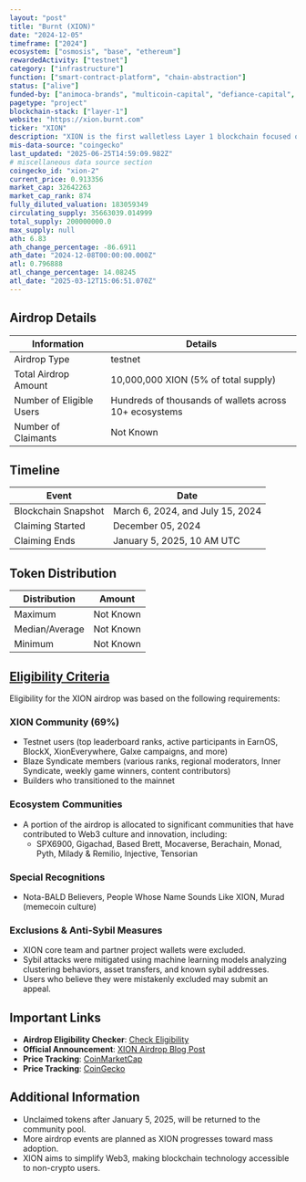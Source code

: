 ```yaml
---
layout: "post"
title: "Burnt (XION)"
date: "2024-12-05"
timeframe: ["2024"]
ecosystem: ["osmosis", "base", "ethereum"]
rewardedActivity: ["testnet"]
category: ["infrastructure"]
function: ["smart-contract-platform", "chain-abstraction"]
status: ["alive"]
funded-by: ["animoca-brands", "multicoin-capital", "defiance-capital", "alameda-research"]
pagetype: "project"
blockchain-stack: ["layer-1"]
website: "https://xion.burnt.com"
ticker: "XION"
description: "XION is the first walletless Layer 1 blockchain focused on making Web3 accessible to everyone. It facilitates network usage fees, governance, proof-of-stake security, liquidity, and serves as a medium of exchange."
mis-data-source: "coingecko"
last_updated: "2025-06-25T14:59:09.982Z"
# miscellaneous data source section
coingecko_id: "xion-2"
current_price: 0.913356
market_cap: 32642263
market_cap_rank: 874
fully_diluted_valuation: 183059349
circulating_supply: 35663039.014999
total_supply: 200000000.0
max_supply: null
ath: 6.83
ath_change_percentage: -86.6911
ath_date: "2024-12-08T00:00:00.000Z"
atl: 0.796888
atl_change_percentage: 14.08245
atl_date: "2025-03-12T15:06:51.070Z"
---
```


## Airdrop Details

| Information              | Details                                                |
| ------------------------ | ------------------------------------------------------ |
| Airdrop Type             | testnet                                                |
| Total Airdrop Amount     | 10,000,000 XION (5% of total supply)                   |
| Number of Eligible Users | Hundreds of thousands of wallets across 10+ ecosystems |
| Number of Claimants      | Not Known                                              |

## Timeline

| Event               | Date                             |
| ------------------- | -------------------------------- |
| Blockchain Snapshot | March 6, 2024, and July 15, 2024 |
| Claiming Started    | December 05, 2024                |
| Claiming Ends       | January 5, 2025, 10 AM UTC       |

## Token Distribution

| Distribution   | Amount    |
| -------------- | --------- |
| Maximum        | Not Known |
| Median/Average | Not Known |
| Minimum        | Not Known |

## [Eligibility Criteria](https://believe.xion.burnt.com)

Eligibility for the XION airdrop was based on the following requirements:

### XION Community (69%)
- Testnet users (top leaderboard ranks, active participants in EarnOS, BlockX, XionEverywhere, Galxe campaigns, and more)
- Blaze Syndicate members (various ranks, regional moderators, Inner Syndicate, weekly game winners, content contributors)
- Builders who transitioned to the mainnet

### Ecosystem Communities
- A portion of the airdrop is allocated to significant communities that have contributed to Web3 culture and innovation, including:
  - SPX6900, Gigachad, Based Brett, Mocaverse, Berachain, Monad, Pyth, Milady & Remilio, Injective, Tensorian

### Special Recognitions
- Nota-BALD Believers, People Whose Name Sounds Like XION, Murad (memecoin culture)

### Exclusions & Anti-Sybil Measures
- XION core team and partner project wallets were excluded.
- Sybil attacks were mitigated using machine learning models analyzing clustering behaviors, asset transfers, and known sybil addresses.
- Users who believe they were mistakenly excluded may submit an appeal.

## Important Links

- **Airdrop Eligibility Checker**: [Check Eligibility](https://believe.xion.burnt.com)
- **Official Announcement**: [XION Airdrop Blog Post](https://xion.burnt.com/blog/xion-airdrop-believe-in-something-the-first-spark)
- **Price Tracking**: [CoinMarketCap](https://coinmarketcap.com/currencies/xion)
- **Price Tracking**: [CoinGecko](https://www.coingecko.com/en/coins/xion)

## Additional Information

- Unclaimed tokens after January 5, 2025, will be returned to the community pool.
- More airdrop events are planned as XION progresses toward mass adoption.
- XION aims to simplify Web3, making blockchain technology accessible to non-crypto users.